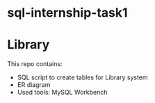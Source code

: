 # sql-internship-task1

# Library
This repo contains:
- SQL script to create tables for Library system
- ER diagram
- Used tools: MySQL Workbench
